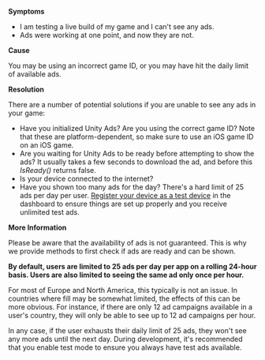 
        

**Symptoms** 

*   I am testing a live build of my game and I can't see any ads.
*   Ads were working at one point, and now they are not.

**Cause** 

You may be using an incorrect game ID, or you may have hit the daily limit of available ads.

**Resolution** 

There are a number of potential solutions if you are unable to see any ads in your game:

*   Have you initialized Unity Ads? Are you using the correct game ID? Note that these are platform-dependent, so make sure to use an iOS game ID on an iOS game.
*   Are you waiting for Unity Ads to be ready before attempting to show the ads? It usually takes a few seconds to download the ad, and before this  *IsReady()*  returns false.
*   Is your device connected to the internet?
*   Have you shown too many ads for the day? There's a hard limit of 25 ads per day per user. [Register your device as a test device](https://support.unity3d.com/hc/en-us/articles/218324523) in the dashboard to ensure things are set up properly and you receive unlimited test ads.

**More Information** 

Please be aware that the availability of ads is not guaranteed. This is why we provide methods to first check if ads are ready and can be shown.

**By default, users are limited to 25 ads per day per app on a rolling 24-hour basis. Users are also limited to seeing the same ad only once per hour.** 

For most of Europe and North America, this typically is not an issue. In countries where fill may be somewhat limited, the effects of this can be more obvious. For instance, if there are only 12 ad campaigns available in a user's country, they will only be able to see up to 12 ad campaigns per hour.

In any case, if the user exhausts their daily limit of 25 ads, they won't see any more ads until the next day. During development, it's recommended that you enable test mode to ensure you always have test ads available.

      